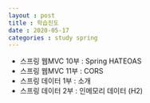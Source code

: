 ```yaml
---
layout : post
title : 학습진도
date : 2020-05-17
categories : study spring
---
```

+ 스프링 웹MVC 10부 : Spring HATEOAS
+ 스프링 웹MVC 11부 : CORS
+ 스프링 데이터 1부 : 소개
+ 스프링 데이터 2부 : 인메모리 데이터 (H2)
